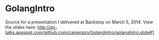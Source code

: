 GolangIntro
===========

Source for a presentation I delivered at Backstop on March 5, 2014. View the slides here: http://go-talks.appspot.com/github.com/camerazn/GolangIntro/golangIntro.slide#1
